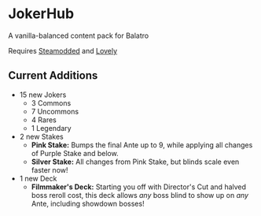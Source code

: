 # JokerHub
 A vanilla-balanced content pack for Balatro
 
 Requires [Steamodded](https://github.com/Steamodded/smods) and [Lovely](https://github.com/ethangreen-dev/lovely-injector)

## Current Additions
- 15 new Jokers
    - 3 Commons
    - 7 Uncommons
    - 4 Rares
    - 1 Legendary
- 2 new Stakes
    - **Pink Stake:** Bumps the final Ante up to 9, while applying all changes of Purple Stake and below.
    - **Silver Stake:** All changes from Pink Stake, but blinds scale even faster now!
- 1 new Deck
    - **Filmmaker's Deck:** Starting you off with Director's Cut and halved boss reroll cost, this deck allows *any* boss blind to show up on *any* Ante, including showdown bosses!